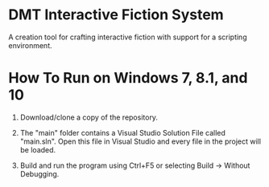 # DMT Interactive Fiction System
A creation tool for crafting interactive fiction with support for a scripting environment.

# How To Run on Windows 7, 8.1, and 10
1. Download/clone a copy of the repository.

2. The "main" folder contains a Visual Studio Solution File called "main.sln". Open this file in Visual Studio and every file in the project will be loaded.

3. Build and run the program using Ctrl+F5 or selecting Build -> Without Debugging.
